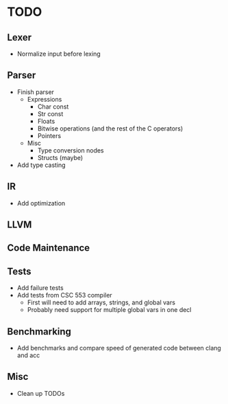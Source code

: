 # TODO

## Lexer
- Normalize input before lexing

## Parser
- Finish parser
    - Expressions
        - Char const
        - Str const
        - Floats
        - Bitwise operations (and the rest of the C operators)
        - Pointers
    - Misc
        - Type conversion nodes
        - Structs (maybe)
- Add type casting

## IR
- Add optimization

## LLVM

## Code Maintenance

## Tests
- Add failure tests
- Add tests from CSC 553 compiler
    - First will need to add arrays, strings, and global vars
    - Probably need support for multiple global vars in one decl

## Benchmarking
- Add benchmarks and compare speed of generated code between clang and acc

## Misc
- Clean up TODOs